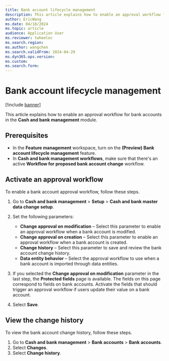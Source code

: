 ```yaml
---
title: Bank account lifecycle management
description: This article explains how to enable an approval workflow for bank accounts in the Cash and bank management module.
author: EricWang
ms.date: 04/18/2024
ms.topic: article
audience: Application User
ms.reviewer: twheeloc
ms.search.region: 
ms.author: wangchen
ms.search.validFrom: 2024-04-29
ms.dyn365.ops.version: 
ms.custom: 
ms.search.form: 
---
```


# Bank account lifecycle management

[!include [banner](../../includes/banner.md)]

This article explains how to enable an approval workflow for bank accounts in the **Cash and bank management** module.

## Prerequisites

- In the **Feature management** workspace, turn on the **(Preview) Bank account lifecycle management** feature.
- In **Cash and bank management workflows**, make sure that there's an active **Workflow for proposed bank account change** workflow.

## Activate an approval workflow

To enable a bank account approval workflow, follow these steps.

1. Go to **Cash and bank management** \> **Setup** \> **Cash and bank master data change setup**.
1. Set the following parameters:

    - **Change approval on modification** – Select this parameter to enable an approval workflow when a bank account is modified.
    - **Change approval on creation** – Select this parameter to enable an approval workflow when a bank account is created.
    - **Change history** – Select this parameter to save and review the bank account change history.
    - **Data entity behavior** – Select the approval workflow to use when a bank account is imported through data entities.

1. If you selected the **Change approval on modification** parameter in the last step, the **Protected fields** page is available. The fields on this page correspond to fields on bank accounts. Activate the fields that should trigger an approval workflow if users update their value on a bank account.
1. Select **Save**.

## View the change history

To view the bank account change history, follow these steps.

1. Go to **Cash and bank management** \> **Bank accounts** \> **Bank accounts**.
1. Select **Changes**.
1. Select **Change history**.
